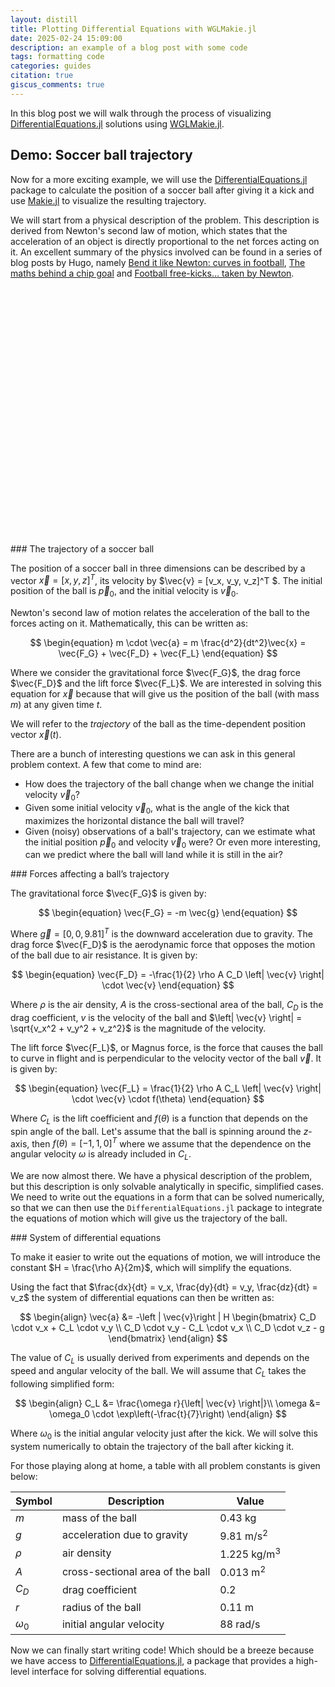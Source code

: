```yaml
---
layout: distill
title: Plotting Differential Equations with WGLMakie.jl
date: 2025-02-24 15:09:00
description: an example of a blog post with some code
tags: formatting code
categories: guides
citation: true
giscus_comments: true
---
```


In this blog post we will walk through the process of visualizing [DifferentialEquations.jl](https://docs.sciml.ai/DiffEqDocs/stable/) solutions using [WGLMakie.jl](https://github.com/MakieOrg/Makie.jl/tree/master/WGLMakie).

## Demo: Soccer ball trajectory

Now for a more exciting example, we will use the 
[DifferentialEquations.jl](https://docs.sciml.ai/DiffEqDocs/stable/) package to calculate
the position of a soccer ball after giving it a kick and use [Makie.jl](https://docs.makie.org/stable/) 
to visualize the resulting trajectory.

We will start from a physical description of the problem. This description is derived
from Newton's second law of motion, which states that the acceleration of an object is
directly proportional to the net forces acting on it. An excellent summary of the 
physics involved can be found in a series of blog posts by Hugo, namely [Bend it like Newton: curves in football](http://chalkdustmagazine.com/blog/bend-it-like-newton-curves-in-football/), [The maths behind a chip goal](https://chalkdustmagazine.com/blog/the-maths-behind-a-chip-goal/) and [Football free-kicks… taken by Newton](https://chalkdustmagazine.com/blog/free-kicks/).

<div style="margin-top: 20px; margin-bottom: -100px;"><center>
<svg viewBox="0 0 250 250">
  {% include_relative soccerball.svg %}
</svg></center></div>

<div class="theorem-box" markdown="1">
### The trajectory of a soccer ball

The position of a soccer ball in three dimensions can be described by a vector 
$\vec{x} = [x, y, z]^T$, its velocity by $\vec{v} = [v_x, v_y, v_z]^T $. The
initial position of the ball is $\vec{p}_0$, and the initial velocity is $\vec{v}_0$.

Newton's second law of motion relates the acceleration of the ball to the forces acting
on it. Mathematically, this can be written as:

$$
\begin{equation}
    m \cdot \vec{a} = m \frac{d^2}{dt^2}\vec{x} = \vec{F_G} + \vec{F_D} + \vec{F_L}
\end{equation}
$$

Where we consider the gravitational force $\vec{F_G}$, the drag force $\vec{F_D}$ and the
lift force $\vec{F_L}$. We are interested in solving this equation for $\vec{x}$ because
that will give us the position of the ball (with mass $m$) at any given time $t$.

We will refer to the <i>trajectory</i> of the ball as the time-dependent position vector 
$\vec{x}(t)$.
</div>

There are a bunch of interesting questions we can ask in this general problem context.
A few that come to mind are:
- How does the trajectory of the ball change when we change the initial velocity $\vec{v}_0$?
- Given some initial velocity $\vec{v}_0$, what is the angle of the kick that maximizes 
  the horizontal distance the ball will travel?
- Given (noisy) observations of a ball's trajectory, can we estimate what the initial 
  position $\vec{p}_0$ and velocity $\vec{v}_0$ were? Or even more interesting, can we
  predict where the ball will land while it is still in the air?

<div class="theorem-box" markdown="1">
### Forces affecting a ball’s trajectory

The gravitational force $\vec{F_G}$ is given by:

$$
\begin{equation}
    \vec{F_G} = -m \vec{g}
\end{equation}
$$

Where $\vec{g} = [0, 0, 9.81]^T$ is the downward acceleration due to gravity. The drag 
force $\vec{F_D}$ is the aerodynamic force that opposes the motion of the ball due to air
resistance. It is given by:

$$
\begin{equation}
    \vec{F_D} = -\frac{1}{2} \rho A C_D \left| \vec{v} \right| \cdot \vec{v} 
\end{equation}
$$

Where $\rho$ is the air density, $A$ is the cross-sectional area of the ball,
$C_D$ is the drag coefficient, $v$ is the velocity of the ball and 
$\left| \vec{v} \right| = \sqrt{v_x^2 + v_y^2 + v_z^2}$ is the magnitude of the velocity.

The lift force $\vec{F_L}$, or Magnus force, is the force that causes the ball to curve
in flight and is perpendicular to the velocity vector of the ball $\vec{v}$. It is given 
by:

$$
\begin{equation}
    \vec{F_L} = \frac{1}{2} \rho A C_L \left| \vec{v} \right| \cdot \vec{v} \cdot f(\theta)
\end{equation}
$$

Where $C_L$ is the lift coefficient and $f(\theta)$ is a
function that depends on the spin angle of the ball. Let's assume that the ball is spinning
around the $z$-axis, then $f(\theta) = [-1, 1, 0]^T$ where we assume that the dependence
on the angular velocity $\omega$ is already included in $C_L$.
</div>

We are now almost there. We have a physical description of the problem, but this 
description is only solvable analytically in specific, simplified cases. We need to
write out the equations in a form that can be solved numerically, so that we can then
use the `DifferentialEquations.jl` package to integrate the equations of motion which
will give us the trajectory of the ball.

<div class="theorem-box" markdown="1">
### System of differential equations

To make it easier to write out the equations of motion, we will introduce the
constant $H = \frac{\rho A}{2m}$, which will simplify the equations. 

Using the fact that $\frac{dx}{dt} = v_x, \frac{dy}{dt} = v_y, \frac{dz}{dt} = v_z$ the 
system of differential equations can then be written as:

$$
\begin{align}
    \vec{a} &= -\left | \vec{v}\right | H      
    \begin{bmatrix}
      C_D \cdot v_x + C_L \cdot v_y \\
      C_D \cdot v_y - C_L \cdot v_x \\
      C_D \cdot v_z - g
    \end{bmatrix}
\end{align}
$$

The value of $C_L$ is usually derived from experiments and depends on the speed and 
angular velocity of the ball. We will assume that $C_L$ takes the following simplified 
form:

$$
\begin{align}
    C_L &= \frac{\omega r}{\left| \vec{v} \right|}\\
    \omega &= \omega_0 \cdot \exp\left(-\frac{t}{7}\right)
\end{align}
$$

Where $\omega_0$ is the initial angular velocity just after the kick. We will solve this 
system numerically to obtain the trajectory of the ball after kicking it.
</div>

For those playing along at home, a table with all problem constants is given below:

| Symbol | Description | Value |
|--------|-------------|-------|
| $m$ | mass of the ball | 0.43 kg |
| $g$ | acceleration due to gravity | 9.81 m/s$^2$ |
| $\rho$ | air density | 1.225 kg/m$^3$ |
| $A$ | cross-sectional area of the ball | 0.013 m$^2$ |
| $C_D$ | drag coefficient | 0.2 |
| $r$ | radius of the ball | 0.11 m |
| $\omega_0$ | initial angular velocity | 88 rad/s |


Now we can finally start writing code! Which should be a breeze because we have 
access to [DifferentialEquations.jl](https://docs.sciml.ai/DiffEqDocs/stable/),
a package that provides a high-level interface for solving differential equations. 
